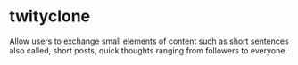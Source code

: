 # twityclone
Allow users to exchange small elements of content such as short sentences also called, short posts, quick thoughts ranging from followers to everyone.
